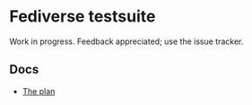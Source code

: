 # Fediverse testsuite

Work in progress. Feedback appreciated; use the issue tracker.

## Docs

* [The plan](docs/plan/)


